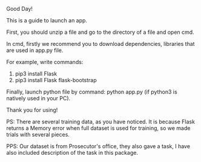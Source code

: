 Good Day!

This is a guide to launch an app.

First, you should unzip a file and go to the directory of a file and open cmd.

In cmd, firstly we recommend you to download dependencies, libraries that are used in app.py file.

For example, write commands:

1. pip3 install Flask
2. pip3 install Flask flask-bootstrap

Finally, launch python file by command:
python app.py (if python3 is natively used in your PC).

Thank you for using!

PS: There are several training data, as you have noticed. It is because Flask returns a Memory error 
when full dataset is used for training, so we made trials with several pieces.

PPS: Our dataset is from Prosecutor's office, they also gave a task, I have also included description of the task in this package.
